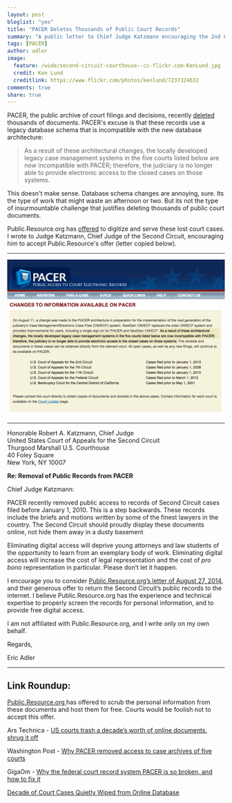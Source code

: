```yaml
---
layout: post
bloglist: "yes"
title: "PACER Deletes Thousands of Public Court Records"
summary: "A public letter to Chief Judge Katzmann encouraging the 2nd Circuit to preserve public access."
tags: [PACER]
author: adler
image:
  feature: /wide/second-circuit-courthouse--cc-flickr.com-KenLund.jpg
  credit: Ken Lund
  creditlink: https://www.flickr.com/photos/kenlund/7237324632
comments: true
share: true
---
```


PACER, the public archive of court filings and decisions, recently [deleted](https://www.pacer.gov/announcements/general/webpacer.html) thousands of documents. PACER's excuse is that these records use a legacy database schema that is incompatible with the new database architecture:   

> As a result of these architectural changes, the locally developed legacy case management systems in the five courts listed below are now incompatible with PACER; therefore, the judiciary is no longer able to provide electronic access to the closed cases on those systems.

This doesn't make sense. Database schema changes are annoying, sure. Its the type of work that might waste an afternoon or two. But its not the type of insurmountable challenge that justifies deleting thousands of public court documents.  

Public.Resource.org has [offered](https://law.resource.org/pacer/ca2.uscourts.gov.20140827.pdf) to digitize and serve these lost court cases. I wrote to Judge Katzmann, Chief Judge of the Second Circuit, encouraging him to accept Public.Resource's offer (letter copied below). 

- - - 

<img src="/images/pacer-records-deleted.png">

- - - 

<p>Honorable Robert A. Katzmann, Chief Judge<br>
United States Court of Appeals for the Second Circuit <br>
Thurgood Marshall U.S. Courthouse<br>
40 Foley Square<br>
New York, NY 10007</p>


**Re: Removal of Public Records from PACER**


Chief Judge Katzmann:

PACER recently removed public access to records of Second Circuit cases filed before January 1, 2010. This is a step backwards. These records include the briefs and motions written by some of the finest lawyers in the country. The Second Circuit should proudly display these documents online, not hide them away in a dusty basement

Eliminating digital access will deprive young attorneys and law students of the opportunity to learn from an exemplary body of work. Eliminating digital access will increase the cost of legal representation and the cost of *pro bono* representation in particular. Please don’t let it happen. 

I encourage you to consider [Public.Resource.org’s letter of August 27, 2014](https://law.resource.org/pacer/ca2.uscourts.gov.20140827.pdf), and their generous offer to return the Second Circuit’s public records to the internet. I believe Public.Resource.org has the experience and technical expertise to properly screen the records for personal information, and to provide free digital access.  

I am not affiliated with Public.Resource.org, and I write only on my own behalf. 


Regards, 

Eric Adler


- - - 

## Link Roundup:

[Public.Resource.org ](https://law.resource.org/pacer/ca2.uscourts.gov.20140827.pdf) has offered to scrub the personal information from these documents and host them for free. Courts would be foolish not to accept this offer. 


Ars Technica - [US courts trash a decade’s worth of online documents, shrug it off](http://arstechnica.com/tech-policy/2014/08/us-courts-trash-a-decades-worth-of-documents-shrug-it-off)

Washington Post - [Why PACER removed access to case archives of five courts](http://www.washingtonpost.com/blogs/the-switch/wp/2014/08/26/why-pacer-removed-access-to-case-archives-of-five-courts/)

GigaOm - [Why the federal court record system PACER is so broken, and how to fix it](https://gigaom.com/2014/08/27/why-the-federal-court-record-system-pacer-is-so-broken-and-how-to-fix-it/)

[Decade of Court Cases Quietly Wiped from Online Database](http://www.commondreams.org/news/2014/08/28/decade-court-cases-quietly-wiped-online-database)

